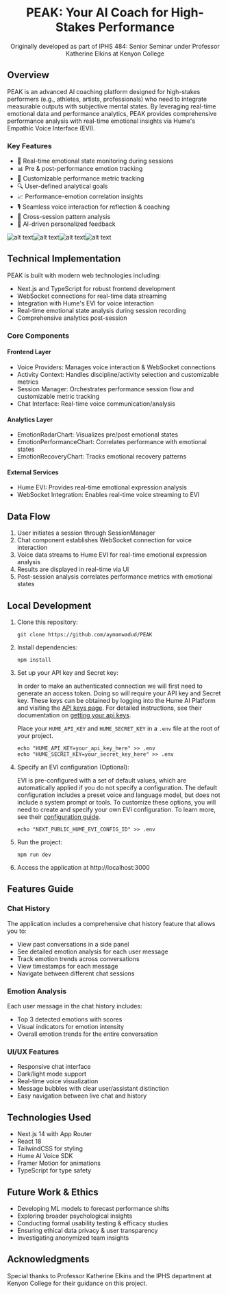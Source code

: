 <div align="center">
  <h1>PEAK: Your AI Coach for High-Stakes Performance</h1>
  <p>Originally developed as part of IPHS 484: Senior Seminar under Professor Katherine Elkins at Kenyon College</p>
</div>

## Overview

PEAK is an advanced AI coaching platform designed for high-stakes performers (e.g., athletes, artists, professionals) who need to integrate measurable outputs with subjective mental states. By leveraging real-time emotional data and performance analytics, PEAK provides comprehensive performance analysis with real-time emotional insights via Hume's Empathic Voice Interface (EVI).

### Key Features

- 🎯 Real-time emotional state monitoring during sessions
- 📊 Pre & post-performance emotion tracking
- 💫 Customizable performance metric tracking
- 🔍 User-defined analytical goals
- 📈 Performance-emotion correlation insights
- 🎙️ Seamless voice interaction for reflection & coaching
- 📱 Cross-session pattern analysis
- 🤖 AI-driven personalized feedback

![alt text](peak1.png)![alt text](peak2.png)![alt text](peak3.png)![alt text](peak4.png)

## Technical Implementation

PEAK is built with modern web technologies including:
- Next.js and TypeScript for robust frontend development
- WebSocket connections for real-time data streaming
- Integration with Hume's EVI for voice interaction
- Real-time emotional state analysis during session recording
- Comprehensive analytics post-session

### Core Components

#### Frontend Layer
- Voice Providers: Manages voice interaction & WebSocket connections
- Activity Context: Handles discipline/activity selection and customizable metrics
- Session Manager: Orchestrates performance session flow and customizable metric tracking
- Chat Interface: Real-time voice communication/analysis

#### Analytics Layer
- EmotionRadarChart: Visualizes pre/post emotional states
- EmotionPerformanceChart: Correlates performance with emotional states
- EmotionRecoveryChart: Tracks emotional recovery patterns

#### External Services
- Hume EVI: Provides real-time emotional expression analysis
- WebSocket Integration: Enables real-time voice streaming to EVI

## Data Flow

1. User initiates a session through SessionManager
2. Chat component establishes WebSocket connection for voice interaction
3. Voice data streams to Hume EVI for real-time emotional expression analysis
4. Results are displayed in real-time via UI
5. Post-session analysis correlates performance metrics with emotional states

## Local Development

1. Clone this repository:

   ```shell
   git clone https://github.com/aymanwadud/PEAK 
   ```

2. Install dependencies:

   ```shell
   npm install
   ```

3. Set up your API key and Secret key:

   In order to make an authenticated connection we will first need to generate an access token. Doing so will require your API key and Secret key. These keys can be obtained by logging into the Hume AI Platform and visiting the [API keys page](https://platform.hume.ai/settings/keys). For detailed instructions, see their documentation on [getting your api keys](https://dev.hume.ai/docs/introduction/api-key).

   Place your `HUME_API_KEY` and `HUME_SECRET_KEY` in a `.env` file at the root of your project.

   ```shell
   echo "HUME_API_KEY=your_api_key_here" >> .env
   echo "HUME_SECRET_KEY=your_secret_key_here" >> .env
   ```

4. Specify an EVI configuration (Optional):

   EVI is pre-configured with a set of default values, which are automatically applied if you do not specify a configuration. The default configuration includes a preset voice and language model, but does not include a system prompt or tools. To customize these options, you will need to create and specify your own EVI configuration. To learn more, see their [configuration guide](https://dev.hume.ai/docs/empathic-voice-interface-evi/configuration/build-a-configuration).
   
   ```shell
   echo "NEXT_PUBLIC_HUME_EVI_CONFIG_ID" >> .env
   ```

5. Run the project:
   ```shell
   npm run dev
   ```

6. Access the application at http://localhost:3000

## Features Guide

### Chat History

The application includes a comprehensive chat history feature that allows you to:

- View past conversations in a side panel
- See detailed emotion analysis for each user message
- Track emotion trends across conversations
- View timestamps for each message
- Navigate between different chat sessions

### Emotion Analysis

Each user message in the chat history includes:

- Top 3 detected emotions with scores
- Visual indicators for emotion intensity
- Overall emotion trends for the entire conversation

### UI/UX Features

- Responsive chat interface
- Dark/light mode support
- Real-time voice visualization
- Message bubbles with clear user/assistant distinction
- Easy navigation between live chat and history

## Technologies Used

- Next.js 14 with App Router
- React 18
- TailwindCSS for styling
- Hume AI Voice SDK
- Framer Motion for animations
- TypeScript for type safety

## Future Work & Ethics

- Developing ML models to forecast performance shifts
- Exploring broader psychological insights
- Conducting formal usability testing & efficacy studies
- Ensuring ethical data privacy & user transparency
- Investigating anonymized team insights

## Acknowledgments

Special thanks to Professor Katherine Elkins and the IPHS department at Kenyon College for their guidance on this project.
